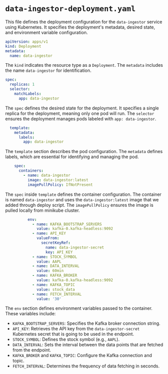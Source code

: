 # `data-ingestor-deployment.yaml`

This file defines the deployment configuration for the `data-ingestor` service using Kubernetes. It specifies the deployment's metadata, desired state, and environment variable configuration.

```yaml
apiVersion: apps/v1
kind: Deployment
metadata:
  name: data-ingestor
```
The `kind` indicates the resource type as a `Deployment`. The `metadata` includes the name `data-ingestor` for identification.

```yaml
spec:
  replicas: 1
  selector:
    matchLabels:
      app: data-ingestor
```
The `spec` defines the desired state for the deployment. It specifies a single replica for the deployment, meaning only one pod will run. The `selector` ensures the deployment manages pods labeled with `app: data-ingestor`.

```yaml
  template:
    metadata:
      labels:
        app: data-ingestor
```
The `template` section describes the pod configuration. The `metadata` defines labels, which are essential for identifying and managing the pod.

```yaml
    spec:
      containers:
        - name: data-ingestor
          image: data-ingestor:latest
          imagePullPolicy: IfNotPresent
```
The `spec` inside `template` defines the container configuration. The container is named `data-ingestor` and uses the `data-ingestor:latest` image that we added through deploy script. The `imagePullPolicy` ensures the image is pulled locally from minikube cluster.

```yaml
          env:
            - name: KAFKA_BOOTSTRAP_SERVERS
              value: kafka-0.kafka-headless:9092
            - name: API_KEY
              valueFrom:
                secretKeyRef:
                  name: data-ingestor-secret
                  key: API_KEY
            - name: STOCK_SYMBOL
              value: AAPL
            - name: DATA_INTERVAL
              value: 60min
            - name: KAFKA_BROKER
              value: kafka-0.kafka-headless:9092
            - name: KAFKA_TOPIC
              value: stock_data
            - name: FETCH_INTERVAL
              value: '30'
```
The `env` section defines environment variables passed to the container. These variables include:

- `KAFKA_BOOTSTRAP_SERVERS`: Specifies the Kafka broker connection string.
- `API_KEY`: Retrieves the API key from the `data-ingestor-secret` Kubernetes secret that is going to be used in the endpoint.
- `STOCK_SYMBOL`: Defines the stock symbol (e.g., `AAPL`).
- `DATA_INTERVAL`: Sets the interval between the data points that are fetched from the endpoint.
- `KAFKA_BROKER` and `KAFKA_TOPIC`: Configure the Kafka connection and topic.
- `FETCH_INTERVAL`: Determines the frequency of data fetching in seconds.

